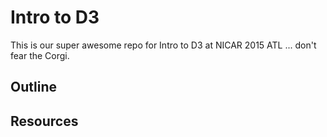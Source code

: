 # Intro to D3

This is our super awesome repo for Intro to D3 at NICAR 2015 ATL ... don't fear the Corgi.

## Outline

## Resources